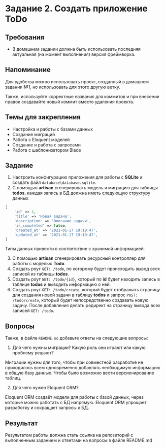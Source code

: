 # Задание 2. Создать приложение ToDo

## Требования

-   В домашнем задании должна быть использовать последняя актуальная (на момент выполнения) версия фреймворка.

## Напоминание

Для удобства можно использовать проект, созданный в домашнем задании №1, но использовать для этого другую ветку.

Также, используйте корректные названия для коммитов и при внесении правок создавайте новый коммит вместо удаления проекта.

## Темы для закрепления

-   Настройка и работы с базами данных
-   Создание миграций
-   Работа с Eloquent моделей
-   Создание и работа с запросами
-   Работа с шаблонизатором Blade

## Задание

1. Настроить конфигурацию приложения для работы с **SQLite** и создать файл `database\database.sqlite`.
2. С помощью **artisan** сгенерировать модель и миграцию для таблицы **todos**, каждая запись в БД должна иметь следующую структуру данных:

```php
[
    'id' => 1,
    'title' => 'Новая задача',
    'description' => 'Описание задачи',
    'is_completed' => false,
    'created_at' => '2021-01-17 19:19:47',
    'updated_at' => '2021-01-17 19:19:47',
]
```

Типы данных привести в соответствие с хранимой информацией.

3. С помощью **artisan** сгенерировать ресурсный контроллер для работы с моделью **Todo**.
4. Создать роут `GET: /todo`, по которому будет происходить вывод всех записей из таблицы **todos**.
5. Создать роут `GET: /todo/{id}`, который по **id** будет находить запись в таблице **todos** и выводить информацию о ней.
6. Создать роут `GET: /todo/create`, который будет отображать страницу для создания новой задачи в таблицу **todos** и запрос `POST: /todo/create`, который будет непосредственно создавать новую задачу. После добавления делать редирект на страницу вывода всех записей `GET: /todo`.

## Вопросы

Также, в файле `README.md` добавьте ответы на следующие вопросы:

1. Для чего нужны миграции? Какую роль они играют или какую проблему решают?

Миграции нужны для того, чтобы при совместной разработке не приходилось всем одновременно добавлять необходимую информацию в общую базу данных. Чтобы было возможно вести версионирование таблиц.

2. Для чего нужен Eloquent ORM?

Eloquent ORM создаёт модели для работы с базой данных, через которые можно работать с БД напрямую. Eloquent ORM упрощает разработку и сокращает запросы к БД.

## Результат

Результатом работы должна стать ссылка на репозиторий с выполненным заданием и ответами на вопросы в файле README.md
